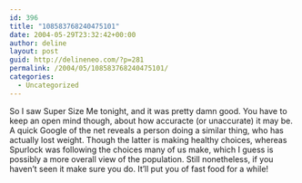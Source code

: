 ```yaml
---
id: 396
title: "108583768240475101"
date: 2004-05-29T23:32:42+00:00
author: deline
layout: post
guid: http://delineneo.com/?p=281
permalink: /2004/05/108583768240475101/
categories:
  - Uncategorized
---
```

So I saw Super Size Me tonight, and it was pretty damn good. You have to keep an open mind though, about how accuracte (or unaccurate) it may be. A quick Google of the net reveals a person doing a similar thing, who has actually lost weight. Though the latter is making healthy choices, whereas Spurlock was following the choices many of us make, which I guess is possibly a more overall view of the population. Still nonetheless, if you haven&#8217;t seen it make sure you do. It&#8217;ll put you of fast food for a while!
